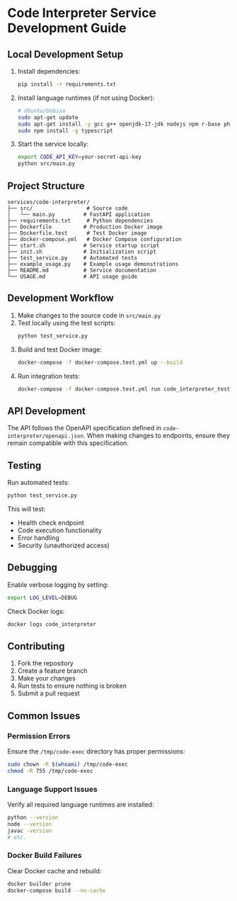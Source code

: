 # Code Interpreter Service Development Guide

## Local Development Setup

1. Install dependencies:
   ```bash
   pip install -r requirements.txt
   ```

2. Install language runtimes (if not using Docker):
   ```bash
   # Ubuntu/Debian
   sudo apt-get update
   sudo apt-get install -y gcc g++ openjdk-17-jdk nodejs npm r-base php-cli golang-go rustc
   sudo npm install -g typescript
   ```

3. Start the service locally:
   ```bash
   export CODE_API_KEY=your-secret-api-key
   python src/main.py
   ```

## Project Structure

```
services/code-interpreter/
├── src/                 # Source code
│   └── main.py         # FastAPI application
├── requirements.txt     # Python dependencies
├── Dockerfile          # Production Docker image
├── Dockerfile.test      # Test Docker image
├── docker-compose.yml   # Docker Compose configuration
├── start.sh            # Service startup script
├── init.sh             # Initialization script
├── test_service.py     # Automated tests
├── example_usage.py    # Example usage demonstrations
├── README.md           # Service documentation
└── USAGE.md            # API usage guide
```

## Development Workflow

1. Make changes to the source code in `src/main.py`
2. Test locally using the test scripts:
   ```bash
   python test_service.py
   ```
3. Build and test Docker image:
   ```bash
   docker-compose -f docker-compose.test.yml up --build
   ```
4. Run integration tests:
   ```bash
   docker-compose -f docker-compose.test.yml run code_interpreter_test
   ```

## API Development

The API follows the OpenAPI specification defined in `code-interpreter/openapi.json`. When making changes to endpoints, ensure they remain compatible with this specification.

## Testing

Run automated tests:
```bash
python test_service.py
```

This will test:
- Health check endpoint
- Code execution functionality
- Error handling
- Security (unauthorized access)

## Debugging

Enable verbose logging by setting:
```bash
export LOG_LEVEL=DEBUG
```

Check Docker logs:
```bash
docker logs code_interpreter
```

## Contributing

1. Fork the repository
2. Create a feature branch
3. Make your changes
4. Run tests to ensure nothing is broken
5. Submit a pull request

## Common Issues

### Permission Errors
Ensure the `/tmp/code-exec` directory has proper permissions:
```bash
sudo chown -R $(whoami) /tmp/code-exec
chmod -R 755 /tmp/code-exec
```

### Language Support Issues
Verify all required language runtimes are installed:
```bash
python --version
node --version
javac -version
# etc.
```

### Docker Build Failures
Clear Docker cache and rebuild:
```bash
docker builder prune
docker-compose build --no-cache
```
